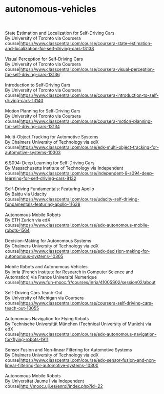 # autonomous-vehicles<br><br>

State Estimation and Localization for Self-Driving Cars<br>By University of Toronto via Coursera<br>course|https://www.classcentral.com/course/coursera-state-estimation-and-localization-for-self-driving-cars-13138<br><br>
Visual Perception for Self-Driving Cars<br>By University of Toronto via Coursera<br>course|https://www.classcentral.com/course/coursera-visual-perception-for-self-driving-cars-13136<br><br>
Introduction to Self-Driving Cars<br>By University of Toronto via Coursera<br>course|https://www.classcentral.com/course/coursera-introduction-to-self-driving-cars-13140<br><br>
Motion Planning for Self-Driving Cars<br>By University of Toronto via Coursera<br>course|https://www.classcentral.com/course/coursera-motion-planning-for-self-driving-cars-13134<br><br>
Multi-Object Tracking for Automotive Systems<br>By Chalmers University of Technology via edX<br>course|https://www.classcentral.com/course/edx-multi-object-tracking-for-automotive-systems-10303<br><br>
6.S094: Deep Learning for Self-Driving Cars<br>By Massachusetts Institute of Technology via Independent<br>course|https://www.classcentral.com/course/independent-6-s094-deep-learning-for-self-driving-cars-8132<br><br>
Self-Driving Fundamentals: Featuring Apollo<br>By Baidu via Udacity<br>course|https://www.classcentral.com/course/udacity-self-driving-fundamentals-featuring-apollo-11639<br><br>
Autonomous Mobile Robots<br>By ETH Zurich via edX<br>course|https://www.classcentral.com/course/edx-autonomous-mobile-robots-1564<br><br>
Decision-Making for Autonomous Systems<br>By Chalmers University of Technology via edX<br>course|https://www.classcentral.com/course/edx-decision-making-for-autonomous-systems-10305<br><br>
Mobile Robots and Autonomous Vehicles<br>By Inria (French Institute for Research in Computer Science and Automation) via France Université Numerique<br>course|https://www.fun-mooc.fr/courses/inria/41005S02/session02/about<br><br>
Self-Driving Cars Teach-Out<br>By University of Michigan via Coursera<br>course|https://www.classcentral.com/course/coursera-self-driving-cars-teach-out-13055<br><br>
Autonomous Navigation for Flying Robots<br>By Technische Universität München (Technical University of Munich) via edX<br>course|https://www.classcentral.com/course/edx-autonomous-navigation-for-flying-robots-1911<br><br>
Sensor Fusion and Non-linear Filtering for Automotive Systems<br>By Chalmers University of Technology via edX<br>course|https://www.classcentral.com/course/edx-sensor-fusion-and-non-linear-filtering-for-automotive-systems-10300<br><br>
Autonomous Mobile Robots<br>By Universitat Jaume  I via Independent<br>course|http://mooc.uji.es/enrol/index.php?id=22<br><br>
